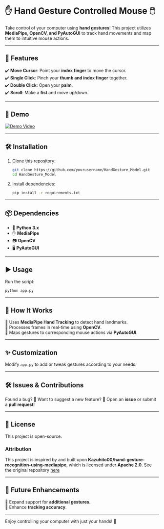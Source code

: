 # ✋ Hand Gesture Controlled Mouse 🖱️

Take control of your computer using **hand gestures**! This project utilizes **MediaPipe, OpenCV, and PyAutoGUI** to track hand movements and map them to intuitive mouse actions.

---

## 🚀 Features

✔️ **Move Cursor**: Point your **index finger** to move the cursor.  
✔️ **Single Click**: Pinch your **thumb and index finger** together.  
✔️ **Double Click**: Open your **palm**.  
✔️ **Scroll**: Make a **fist** and move up/down.  

---

## 🎥 Demo

[![Demo Video](https://img.youtube.com/vi/3QvQbrVIyuo/0.jpg)](https://youtu.be/3QvQbrVIyuo)

---

## 🛠️ Installation

1. Clone this repository:
   ```sh
   git clone https://github.com/yourusername/HandGesture_Model.git
   cd HandGesture_Model
   ```
2. Install dependencies:
   ```sh
   pip install -r requirements.txt
   ```

---

## 📦 Dependencies

- 🐍 **Python 3.x**
- ✋ **MediaPipe**
- 📷 **OpenCV**
- 🖥️ **PyAutoGUI**

---

## ▶️ Usage

Run the script:

```sh
python app.py
```

---

## 🧠 How It Works

🔹 Uses **MediaPipe Hand Tracking** to detect hand landmarks.  
🔹 Processes frames in real-time using **OpenCV**.  
🔹 Maps gestures to corresponding mouse actions via **PyAutoGUI**.  

---

## ✨ Customization

Modify `app.py` to add or tweak gestures according to your needs.

---

## 🛠️ Issues & Contributions

Found a bug? 🐞 Want to suggest a new feature? 🌟 Open an **issue** or submit a **pull request**!

---

## 📜 License

This project is open-source.
### Attribution
This project is inspired by and built upon **Kazuhito00/hand-gesture-recognition-using-mediapipe**, which is licensed under **Apache 2.0**. See the original repository [here](https://github.com/Kazuhito00/hand-gesture-recognition-using-mediapipe)

---

## 🔮 Future Enhancements

🔹 Expand support for **additional gestures**.  
🔹 Enhance **tracking accuracy**.  

---

Enjoy controlling your computer with just your hands! 🚀

